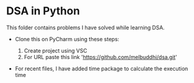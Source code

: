 # DSA in Python

This folder contains problems I have solved while learning DSA.

* Clone this on PyCharm using these steps:
    1. Create project using VSC
    2. For URL paste this link 'https://github.com/melbuddhi/dsa.git'


* For recent files, I have added time package to calculate the execution time
